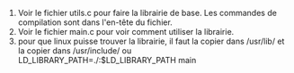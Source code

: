 1) Voir le fichier utils.c pour faire la librairie de base. Les commandes de compilation sont dans l'en-tête du fichier.
2) Voir le fichier main.c pour voir comment utiliser la librairie.
3) pour que linux puisse trouver la librairie, il faut la copier dans /usr/lib/ et la copier dans /usr/include/ ou LD_LIBRARY_PATH=./:$LD_LIBRARY_PATH main

